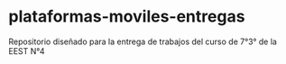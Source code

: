 # plataformas-moviles-entregas
Repositorio diseñado para la entrega de trabajos del curso de 7°3° de la EEST N°4
